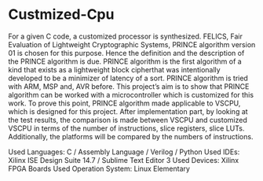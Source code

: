 # Custmized-Cpu

For a given C code, a customized processor is synthesized. FELICS, 
Fair Evaluation of Lightweight Cryptographic Systems, PRINCE algorithm version 01 is chosen for this purpose. 
Hence the definition and the description of the PRINCE algorithm is due. 
PRINCE algorithm is the first algorithm of a kind that exists as a lightweight block cipherthat was intentionally developed
to be a minimizer of latency of a sort.  PRINCE algorithm is tried with ARM, MSP and, AVR before. This project’s aim is to show that 
PRINCE algorithm can be worked with a microcontroller which is customized for this work. 
To prove this point, PRINCE algorithm made applicable to VSCPU, which is designed for this project. 
After implementation part, by looking at the test results, the comparison is made between VSCPU and customized VSCPU
in terms of the number of instructions, slice registers, slice LUTs. Additionally, the platforms will be compared by the numbers of 
instructions.

Used Languages: C / Assembly Language / Verilog / Python
Used IDEs: Xilinx ISE Design Suite 14.7 / Sublime Text Editor 3
Used Devices: Xilinx FPGA Boards
Used Operation System: Linux Elementary
